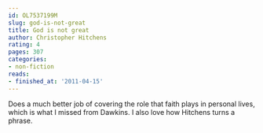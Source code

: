 ```yaml
---
id: OL7537199M
slug: god-is-not-great
title: God is not great
author: Christopher Hitchens
rating: 4
pages: 307
categories:
- non-fiction
reads:
- finished_at: '2011-04-15'
---
```

Does a much better job of covering the role that faith plays in personal lives, which is what I missed from Dawkins. I also love how Hitchens turns a phrase.
